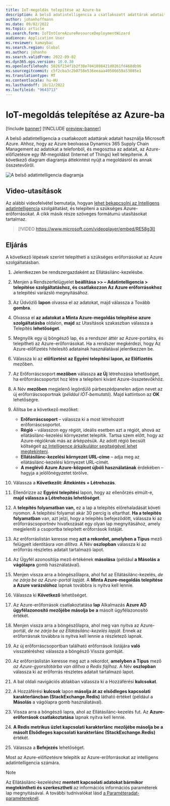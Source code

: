 ```yaml
---
title: IoT-megoldás telepítése az Azure-ba
description: A belső adatintelligencia a csatlakozott adattárak adatait használja Microsoft Azure. Ez a témakör bemutatja, hogy hogyan telepítheti az Internet of Things (Internet of Things) megoldást az Azure-előfizetésre.
author: johanhoffmann
ms.date: 09/02/2022
ms.topic: article
ms.search.form: IoTIntCoreAzureResourceDeploymentWizard
audience: Application User
ms.reviewer: kamaybac
ms.search.region: Global
ms.author: johanho
ms.search.validFrom: 2022-09-02
ms.dyn365.ops.version: 10.0.30
ms.openlocfilehash: 5026f234f1b2f38e7041098421d0261fd468db96
ms.sourcegitcommit: c5f2cba3c2b0758e536eeaaa40506659a53085e1
ms.translationtype: MT
ms.contentlocale: hu-HU
ms.lasthandoff: 10/12/2022
ms.locfileid: "9643713"
---
```

# <a name="deploy-an-iot-solution-on-azure"></a>IoT-megoldás telepítése az Azure-ba

[!include [banner](../includes/banner.md)]
[!INCLUDE [preview-banner](../includes/preview-banner.md)]

A belső adatintelligencia a csatlakozott adattárak adatait használja Microsoft Azure. Ahhoz, hogy az Azure beolvassa Dynamics 365 Supply Chain Management az adatokat a telefonból, és megosztsa az adatait, az Azure-előfizetésre egy IM-megoldást (Internet of Things) kell telepítenie. A következő diagram diagramja áttekintést nyújt a megoldásról és annak összetevőiről.

![A belső adatintelligencia diagramja](media/sdi-architecture.png "Belső adatintelligencia -diagram")

## <a name="video-instructions"></a>Video-utasítások

Az alábbi videofelvétel bemutatja, hogyan [lehet bekapcsolni az Intelligens adatintelligencia](sdi-enable-feature.md) szolgáltatást, és telepíteni a szükséges Azure-erőforrásokat. A cikk másik része szöveges formátumú utasításokat tartalmaz.

> [!VIDEO https://www.microsoft.com/videoplayer/embed/RE58g3I]

## <a name="procedure"></a>Eljárás

A következő lépések szerint telepítheti a szükséges erőforrásokat az Azure szolgáltatásban.

1. Jelentkezzen be rendszergazdaként az Ellátásilánc-kezelésbe.
1. Menjen a Rendszerfelügyelet **beállítása \>\> – Adatintelligencia \> telepítése szolgáltatáshoz, és csatlakozzon Az Azure erőforrásokhoz** a telepítési varázsló megnyitásához.
1. Az Üdvözlő **lapon** olvassa el az adatokat, majd válassza a Tovább **gombra**.
1. Olvassa el **az adatokat a Minta Azure-megoldás telepítése azure szolgáltatásba** oldalon, **majd** az Utasítások szakaszban válassza a Telepítés **lehetőséget**.
1. Megnyílik egy új böngésző lap, és a rendszer áttér az Azure-portálra, és telepítheti az Azure-erőforrásokat. Ha a rendszer megkérdezi, hogy Az Azure-előfizetés hitelesítő adatainak használatával jelentkezzen be.
1. Válassza ki az **előfizetést** **az Egyéni telepítési lapon, az Előfizetés** mezőben.
1. Az Erőforráscsoport **mezőben** válassza **az Új** létrehozása lehetőséget, ha erőforráscsoportot hoz létre a telepíteni kívánt Azure-összetevőkhöz.
1. A Név **mezőben** megjelenő legördülő párbeszédpanelen adjon nevet az új erőforráscsoportnak (*például IÓT-bemutató*). Majd kattintson az **OK** lehetőségre.
1. Állítsa be a következő mezőket:

    - **Erőforráscsoport** – válassza ki a most létrehozott erőforráscsoportot.
    - **Régió** – válasszon egy régiót, ideális esetben azt a régiót, ahová az ellátásilánc-kezelési környezetet telepítik. Tartsa szem előtt, hogy az Azure-régióknak más az árképzésük. Az adott régió becsült költségeit [az Intelligence árkalkulátor segítségével lehet megtekinteni](https://azure.com/e/c36c4947ebff4215b2e62590c2a24c68).
    - **Ellátásilánc-kezelési környezet URL-címe** – adja meg az ellátásilánc-kezelési környezet URL-címét.
    - **A meglévő Azure Azure-központ újbóli használatának** érdekében – hagyja a jelölőnégyzetet törölve.

1. Válassza a **Következőt: Áttekintés + Létrehozás**.
1. Ellenőrizze az **Egyéni telepítési** lapon, hogy az ellenőrzés elmúlt-e, **majd válassza a Létrehozás lehetőséget**.
1. A **telepítés folyamatban van,** ez a lap a telepítés előrehaladását követi nyomon. A telepítési folyamat akár 30 percig is eltarthat. **Ha a telepítés folyamatban** van, azt jelzi, hogy a telepítés befejeződött, válassza ki az erőforráscsoportnév hivatkozását egy olyan lap megnyitásához, amely megjeleníti a csoportba telepített erőforrások listáját.
1. Az erőforráslistán keresse meg **azt a rekordot, amelyben a Típus** mező felügyelt identitásra *van állítva*. A Név **oszlopban** válassza ki az erőforrás részletes adatait tartalmazó lapot.
1. Az Ügyfél azonosítója mező értékének **másolása** (például **a Másolás a vágólapra** gomb használatával).
1. Menjen vissza arra a böngészőlapra, ahol fut az Ellátásilánc-kezelés, *de ne zárja be az Azure-portál lapját*. A **Minta Azure-megoldás telepítése a Azure varázslóhoz** lapnak továbbra is nyitva kell lennie. 
1. Válassza ki **Következő** lehetőséget.
1. Az Azure-erőforrások csatlakoztatása **lap** Alkalmazás **Azure AD ügyfélazonosító mezőjébe másolja be** **a** másolt ügyfélazonosító értékét.
1. Menjen vissza arra a böngészőlapra, ahol meg van nyitva az Azure-portál, *de ne zárja be az Ellátásilánc-kezelés lapját*. Ennek az erőforrásnak továbbra is nyitva kell lennie a részletező lapnak.
1. Az új erőforráscsoportban található erőforrások listájára **való** visszatéréshez válassza a böngésző Vissza gombját.
1. Az erőforráslistán keresse meg azt a rekordot, **amelyben a Típus** mező *az Azure-gyorsítótárba van állítva a Redis fájlhoz*. A Név **oszlopban** válassza ki az erőforrás részletes adatait tartalmazó lapot.
1. A bal oldali navigációs ablakban válassza ki a Hozzáférési **kulcsokat**.
1. A Hozzáférési **kulcsok** lapon **másolja át az elsődleges kapcsolati karakterláncban (StackExchange.Redis)** látható értéket (például a **Másolás** a vágólapra gomb használatával).
1. Vissza arra a böngésző lapra, ahol az Ellátásilánc-kezelés fut. Az **Azure-erőforrások csatlakoztatása** lapnak nyitva kell lennie.
1. **A Redis metrikus üzlet kapcsolati karakterlánc** **mezőjébe másolja be a másolt Elsődleges kapcsolati karakterlánc (StackExchange.Redis)** értékét.
1. Válassza a **Befejezés** lehetőséget.

Most az Azure-előfizetésre telepítik az Azure-erőforrásokat az intelligens adatintelligencia számára.

> [!NOTE]
> Az Ellátásilánc-kezeléshez **mentett kapcsolati adatokat bármikor megtekintheti és szerkesztheti** az információs információs paraméterek lap megnyitásával. A további tudnivalókat lásd [a Paraméteradat-paramétereknél](sdi-parameters.md).
